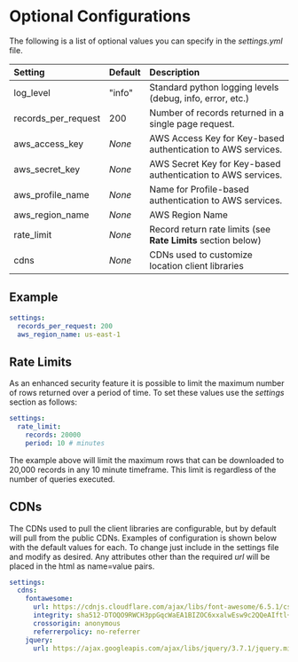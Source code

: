 # Optional Configurations

The following is a list of optional values you can specify in the *settings.yml* file.

| Setting             | Default | Description                                                  |
| :------------------ | :------ | :----------------------------------------------------------- |
| log_level           | "info"  | Standard python logging levels (debug, info, error, etc.)    |
| records_per_request | 200     | Number of records returned in a single page request.         |
| aws_access_key      | *None*  | AWS Access Key for Key-based authentication to AWS services. |
| aws_secret_key      | *None*  | AWS Secret Key for Key-based authentication to AWS services. | 
| aws_profile_name    | *None*  | Name for Profile-based authentication to AWS services.       |
| aws_region_name     | *None*  | AWS Region Name                                              |
| rate_limit          | *None*  | Record return rate limits (see **Rate Limits** section below) |
| cdns                | *None*  | CDNs used to customize location client libraries             |

## Example

``` yaml
settings:
  records_per_request: 200
  aws_region_name: us-east-1
```

## Rate Limits

As an enhanced security feature it is possible to limit the maximum number of rows returned over a period of time.  To set these values use the *settings* section as follows:

``` yaml
settings:
  rate_limit:
    records: 20000
    period: 10 # minutes
```

The example above will limit the maximum rows that can be downloaded to 20,000 records in any 10 minute timeframe.  This limit is regardless of the number of queries executed.

## CDNs

The CDNs used to pull the client libraries are configurable, but by default will pull from the public CDNs.  Examples of configuration is shown below with the default values for each.  To change just include in the settings file and modify as desired.  Any attributes other than the required *url* will be placed in the html as name=value pairs.

``` yaml
settings:
  cdns:
    fontawesome:
      url: https://cdnjs.cloudflare.com/ajax/libs/font-awesome/6.5.1/css/all.min.css
      integrity: sha512-DTOQO9RWCH3ppGqcWaEA1BIZOC6xxalwEsw9c2QQeAIftl+Vegovlnee1c9QX4TctnWMn13TZye+giMm8e2LwA==
      crossorigin: anonymous
      referrerpolicy: no-referrer
    jquery:
      url: https://ajax.googleapis.com/ajax/libs/jquery/3.7.1/jquery.min.js
```
